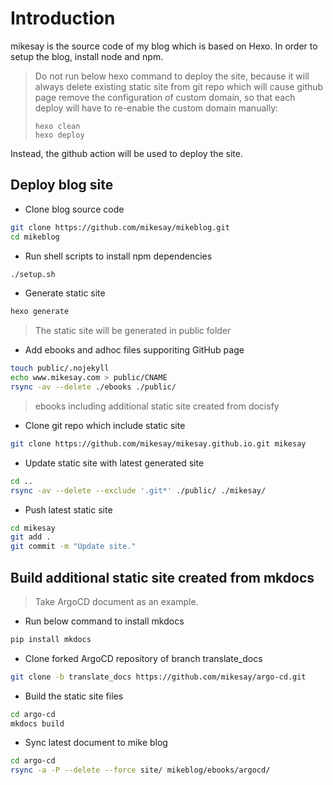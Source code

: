 # Introduction
mikesay is the source code of my blog which is based on Hexo. In order to setup the blog, install node and npm.

> Do not run below hexo command to deploy the site, because it will always delete existing static site from git repo which 
> will cause github page remove the configuration of custom domain, so that each deploy will have to re-enable the custom domain
> manually:
> ```
> hexo clean
> hexo deploy
> ```

Instead, the github action will be used to deploy the site.

## Deploy blog site

+ Clone blog source code
```sh
git clone https://github.com/mikesay/mikeblog.git
cd mikeblog
```

+ Run shell scripts to install npm dependencies
```sh
./setup.sh
```

+ Generate static site
```sh
hexo generate
```
> The static site will be generated in public folder

+ Add ebooks and adhoc files supporiting GitHub page
```sh
touch public/.nojekyll
echo www.mikesay.com > public/CNAME
rsync -av --delete ./ebooks ./public/
```
> ebooks including additional static site created from docisfy

+ Clone git repo which include static site
```sh
git clone https://github.com/mikesay/mikesay.github.io.git mikesay
```

+ Update static site with latest generated site
```sh
cd ..
rsync -av --delete --exclude '.git*' ./public/ ./mikesay/
```

+ Push latest static site
```sh
cd mikesay
git add .
git commit -m "Update site."
```

## Build additional static site created from mkdocs
> Take ArgoCD document as an example.

+ Run below command to install mkdocs
```bash
pip install mkdocs
```

+ Clone forked ArgoCD repository of branch translate_docs
```bash
git clone -b translate_docs https://github.com/mikesay/argo-cd.git
```

+ Build the static site files
```bash
cd argo-cd
mkdocs build
```

+ Sync latest document to mike blog
```bash
cd argo-cd
rsync -a -P --delete --force site/ mikeblog/ebooks/argocd/
```